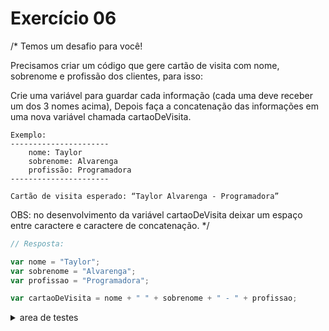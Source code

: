 

# Exercício 06

/* 
Temos um desafio para você! 


Precisamos criar um código que gere cartão de visita com nome, 
sobrenome e profissão dos clientes, para isso:

Crie uma variável para guardar cada informação 
(cada uma deve receber um dos 3 nomes acima), 
Depois faça a concatenação das informações em uma nova variável 
chamada cartaoDeVisita.


    Exemplo:
    ----------------------
        nome: Taylor
        sobrenome: Alvarenga
        profissão: Programadora
    ----------------------

    Cartão de visita esperado: “Taylor Alvarenga - Programadora”


OBS: no desenvolvimento da variável cartaoDeVisita deixar um espaço entre 
caractere e caractere de concatenação.
*/

```javascript
// Resposta:

var nome = "Taylor";
var sobrenome = "Alvarenga";
var profissao = "Programadora";

var cartaoDeVisita = nome + " " + sobrenome + " - " + profissao;

```


<details>
    <summary>area de testes</summary>
    
    + var cartaoDeVisita = `${nome} ${sobrenome} - ${profissao}`;
    + print(cartaoDeVisita); 
    
</details>